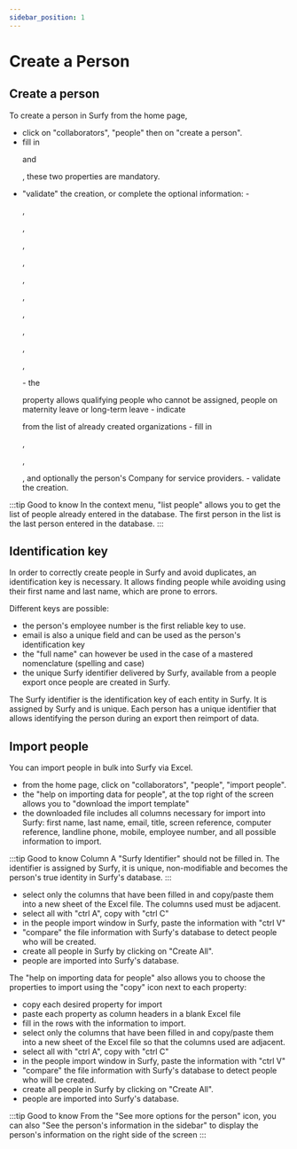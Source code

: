 ```yaml
---
sidebar_position: 1
---
```

# Create a Person

## Create a person

<Youtube code="eBXD7Atx9Dg"/>

To create a person in Surfy from the home page,
-   click on "collaborators", "people" then on "create a person". 
-   fill in <P code="person:lastname" /> and <P code="person:firstname" />, these two properties are mandatory.
-   "validate" the creation, or complete the optional information: 
        -   <P code="person:email" />, <P code="person:picture" />, <P code="person:title" />, <P code="person:monitorReference" />, <P code="person:computerReference" />, <P code="person:telephone" />, <P code="person:cellphone" />, <P code="person:code" />, <P code="person:startDate" />, <P code="person:endDate" />, <P code="person:info" />
        -   the <P code="person:notAffectable" /> property allows qualifying people who cannot be assigned, people on maternity leave or long-term leave
        -   indicate <P code="person:organization" /> from the list of already created organizations
        -   fill in <P code="person:personState" />, <P code="person:personSecurityProfile" />, <P code="person:costCenter" />, and optionally the person's Company for service providers.
        -   validate the creation.

:::tip Good to know
 In the context menu, "list people" allows you to get the list of people already entered in the database. The first person in the list is the last person entered in the database.
 :::

## Identification key

In order to correctly create people in Surfy and avoid duplicates, an identification key is necessary. It allows finding people while avoiding using their first name and last name, which are prone to errors.

Different keys are possible:

-   the person's employee number is the first reliable key to use.
-   email is also a unique field and can be used as the person's identification key
-   the "full name" can however be used in the case of a mastered nomenclature (spelling and case)
-   the unique Surfy identifier delivered by Surfy, available from a people export once people are created in Surfy.

The Surfy identifier is the identification key of each entity in Surfy. It is assigned by Surfy and is unique.
Each person has a unique identifier that allows identifying the person during an export then reimport of data.

## Import people

<Youtube code="J-SiqS2Wq8I"/>

You can import people in bulk into Surfy via Excel.

-   from the home page, click on "collaborators", "people", "import people".
-   the "help on importing data for people", at the top right of the screen allows you to "download the import template"
-   the downloaded file includes all columns necessary for import into Surfy: first name, last name, email, title, screen reference, computer reference, landline phone, mobile, employee number, and all possible information to import.

:::tip Good to know
Column A "Surfy Identifier" should not be filled in. The identifier is assigned by Surfy, it is unique, non-modifiable and becomes the person's true identity in Surfy's database.
:::

-   select only the columns that have been filled in and copy/paste them into a new sheet of the Excel file. The columns used must be adjacent.
 -  select all with "ctrl A", copy with "ctrl C"
 -  in the people import window in Surfy, paste the information with "ctrl V"
 -  "compare" the file information with Surfy's database to detect people who will be created.
 -  create all people in Surfy by clicking on "Create All".
 -  people are imported into Surfy's database.

The "help on importing data for people" also allows you to choose the properties to import using the "copy" icon next to each property:
 
-   copy each desired property for import
-   paste each property as column headers in a blank Excel file
-   fill in the rows with the information to import.
-   select only the columns that have been filled in and copy/paste them into a new sheet of the Excel file so that the columns used are adjacent.
 -  select all with "ctrl A", copy with "ctrl C"
 -  in the people import window in Surfy, paste the information with "ctrl V"
 -  "compare" the file information with Surfy's database to detect people who will be created.
 -  create all people in Surfy by clicking on "Create All".
 -  people are imported into Surfy's database.

:::tip Good to know
From the "See more options for the person" icon, you can also "See the person's information in the sidebar" to display the person's information on the right side of the screen
:::
